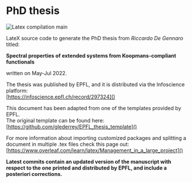 # PhD thesis

![Latex compilation main](https://github.com/degennar/PhD_thesis/actions/workflows/latex-compilation.yml/badge.svg?branch=main)

LateX source code to generate the PhD thesis from *Riccardo De Gennaro* titled:

**Spectral properties of extended systems from Koopmans-compliant functionals**

written on May-Jul 2022.

The thesis was published by EPFL, and it is distributed via the Infoscience platform:<br />
[https://infoscience.epfl.ch/record/297324]()

This document has been adapted from one of the templates provided by EPFL.<br />
The original template can be found here:<br />
[https://github.com/glederrey/EPFL_thesis_template]()

For more information about importing customized packages and splitting a document in multiple .tex files check this page out:<br />
[https://www.overleaf.com/learn/latex/Management_in_a_large_project]()

**Latest commits contain an updated version of the manuscript with respect to the one printed and distributed by EPFL, and include a posteriori corrections.**
